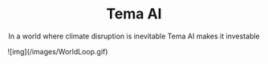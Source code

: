 <p align="center">
 <h1 align="center">Tema AI</h2>
 <p align="center">In a world where climate disruption is inevitable Tema AI makes it investable</p>
</p>
![img](/images/WorldLoop.gif)
